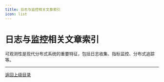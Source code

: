 ```yaml
---
title: 日志与监控相关文章索引
icon: list
---
```


# 日志与监控相关文章索引

可观测性是现代分布式系统的重要特征，包括日志收集、指标监控、分布式追踪等。

---

[返回上级目录](../../)
